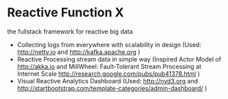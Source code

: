 Reactive Function X 
===
the fullstack framework for reactive big data 
* Collecting logs from everywhere with scalability in design (Used: http://netty.io and http://kafka.apache.org )
* Reactive Processing stream data in simple way (Inspired Actor Model of http://akka.io and MillWheel: Fault-Tolerant Stream Processing at Internet Scale http://research.google.com/pubs/pub41378.html )
* Visual Reactive Analytics Dashboard (Used: http://nvd3.org and http://startbootstrap.com/template-categories/admin-dashboard/ )


